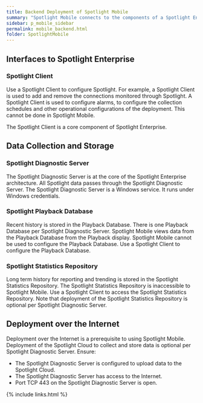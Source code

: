 ```yaml
---
title: Backend Deployment of Spotlight Mobile
summary: "Spotlight Mobile connects to the components of a Spotlight Enterprise deployment."
sidebar: p_mobile_sidebar
permalink: mobile_backend.html
folder: SpotlightMobile
---
```




## Interfaces to Spotlight Enterprise

### Spotlight Client

Use a Spotlight Client to configure Spotlight. For example, a Spotlight Client is used to add and remove the connections monitored through Spotlight. A Spotlight Client is used to configure alarms, to configure the collection schedules and other operational configurations of the deployment. This cannot be done in Spotlight Mobile.

The Spotlight Client is a core component of Spotlight Enterprise.

## Data Collection and Storage

### Spotlight Diagnostic Server

The Spotlight Diagnostic Server is at the core of the Spotlight Enterprise architecture. All Spotlight data passes through the Spotlight Diagnostic Server. The Spotlight Diagnostic Server is a Windows service. It runs under Windows credentials.

### Spotlight Playback Database

Recent history is stored in the Playback Database. There is one Playback Database per Spotlight Diagnostic Server. Spotlight Mobile views data from the Playback Database from the Playback display. Spotlight Mobile cannot be used to configure the Playback Database. Use a Spotlight Client to configure the Playback Database.

### Spotlight Statistics Repository

Long term history for reporting and trending is stored in the Spotlight Statistics Repository. The Spotlight Statistics Repository is inaccessible to Spotlight Mobile. Use a Spotlight Client to access the Spotlight Statistics Repository. Note that deployment of the Spotlight Statistics Repository is optional per Spotlight Diagnostic Server.

## Deployment over the Internet

Deployment over the Internet is a prerequisite to using Spotlight Mobile. Deployment of the Spotlight Cloud to collect and store data is optional per Spotlight Diagnostic Server. Ensure:

* The Spotlight Diagnostic Server is configured to upload data to the Spotlight Cloud.
* The Spotlight Diagnostic Server has access to the Internet.
* Port TCP 443 on the Spotlight Diagnostic Server is open.



{% include links.html %}
